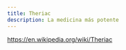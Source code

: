 ```yaml
---
title: Theriac
description: La medicina más potente
---
```


https://en.wikipedia.org/wiki/Theriac

